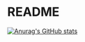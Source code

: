 # README

[![Anurag's GitHub stats](https://github-readme-stats.vercel.app/api?username=Prasantacharya)](https://github.com/anuraghazra/github-readme-stats)
